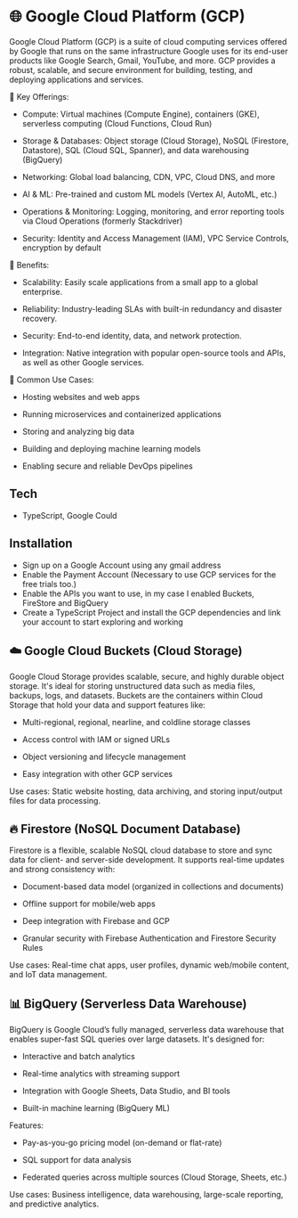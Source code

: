 # 🌐 Google Cloud Platform (GCP)
Google Cloud Platform (GCP) is a suite of cloud computing services offered by Google that runs on the same infrastructure Google uses for its end-user products like Google Search, Gmail, YouTube, and more. GCP provides a robust, scalable, and secure environment for building, testing, and deploying applications and services.

🧰 Key Offerings:
- Compute: Virtual machines (Compute Engine), containers (GKE), serverless computing (Cloud Functions, Cloud Run)

- Storage & Databases: Object storage (Cloud Storage), NoSQL (Firestore, Datastore), SQL (Cloud SQL, Spanner), and data warehousing (BigQuery)

- Networking: Global load balancing, CDN, VPC, Cloud DNS, and more

- AI & ML: Pre-trained and custom ML models (Vertex AI, AutoML, etc.)

- Operations & Monitoring: Logging, monitoring, and error reporting tools via Cloud Operations (formerly Stackdriver)

- Security: Identity and Access Management (IAM), VPC Service Controls, encryption by default

🚀 Benefits:
- Scalability: Easily scale applications from a small app to a global enterprise.

- Reliability: Industry-leading SLAs with built-in redundancy and disaster recovery.

- Security: End-to-end identity, data, and network protection.

- Integration: Native integration with popular open-source tools and APIs, as well as other Google services.

🔗 Common Use Cases:
- Hosting websites and web apps

- Running microservices and containerized applications

- Storing and analyzing big data

- Building and deploying machine learning models

- Enabling secure and reliable DevOps pipelines

## Tech
- TypeScript, Google Could

## Installation

- Sign up on a Google Account using any gmail address
- Enable the Payment Account (Necessary to use GCP services for the free trials too.)
- Enable the APIs you want to use, in my case I enabled Buckets, FireStore and BigQuery
- Create a TypeScript Project and install the GCP dependencies and link your account to start exploring and working

## ☁️ Google Cloud Buckets (Cloud Storage)
Google Cloud Storage provides scalable, secure, and highly durable object storage. It's ideal for storing unstructured data such as media files, backups, logs, and datasets. Buckets are the containers within Cloud Storage that hold your data and support features like:

- Multi-regional, regional, nearline, and coldline storage classes

- Access control with IAM or signed URLs

- Object versioning and lifecycle management

- Easy integration with other GCP services

Use cases: Static website hosting, data archiving, and storing input/output files for data processing.

## 🔥 Firestore (NoSQL Document Database)
Firestore is a flexible, scalable NoSQL cloud database to store and sync data for client- and server-side development. It supports real-time updates and strong consistency with:

- Document-based data model (organized in collections and documents)

- Offline support for mobile/web apps

- Deep integration with Firebase and GCP

- Granular security with Firebase Authentication and Firestore Security Rules

Use cases: Real-time chat apps, user profiles, dynamic web/mobile content, and IoT data management.

## 📊 BigQuery (Serverless Data Warehouse)
BigQuery is Google Cloud’s fully managed, serverless data warehouse that enables super-fast SQL queries over large datasets. It's designed for:

- Interactive and batch analytics

- Real-time analytics with streaming support

- Integration with Google Sheets, Data Studio, and BI tools

- Built-in machine learning (BigQuery ML)

Features:

- Pay-as-you-go pricing model (on-demand or flat-rate)

- SQL support for data analysis

- Federated queries across multiple sources (Cloud Storage, Sheets, etc.)

Use cases: Business intelligence, data warehousing, large-scale reporting, and predictive analytics.